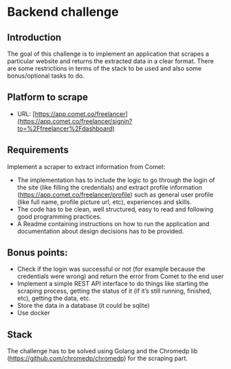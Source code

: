 # Backend challenge

## Introduction
The goal of this challenge is to implement an application that scrapes a particular website and returns the extracted data in a clear format. There are some restrictions in terms of the stack to be used and also some bonus/optional tasks to do.

## Platform to scrape
* URL: [https://app.comet.co/freelancer](https://app.comet.co/freelancer/signin?to=%2Ffreelancer%2Fdashboard)

## Requirements
Implement a scraper to extract information from Comet:
* The implementation has to include the logic to go through the login of the site (like filling the credentials) 
and extract profile information (https://app.comet.co/freelancer/profile) such as general user profile
(like full name, profile picture url, etc), experiences and skills.
* The code has to be clean, well structured, easy to read and following good programming practices.
* A Readme containing instructions on how to run the application and documentation about design decisions has to be provided.

## Bonus points:
* Check if the login was successful or not (for example because the credentials were wrong)
and return the error from Comet to the end user
* Implement a simple REST API interface to do things like starting the scraping process,
getting the status of it (if it’s still running, finished, etc), getting the data, etc.
* Store the data in a database (it could be sqlite) 
* Use docker
  
## Stack
The challenge has to be solved using Golang and the Chromedp lib (https://github.com/chromedp/chromedp) for the scraping part.